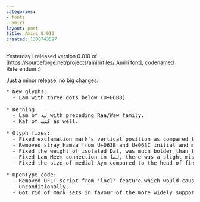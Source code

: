 ```yaml
---
categories:
- fonts
- amiri
layout: post
title: Amiri 0.010
created: 1300743597
---
```

Yesterday I released version 0.010 of [https://sourceforge.net/projects/amiri/files/ Amiri font], codenamed Referendum :)
<!--break-->
Just a minor release, no big changes:
<pre>
* New glyphs:
  - Lam with three dots below (U+06B8).

* Kerning:
  - Lam of له with preceding Raa/Waw family.
  - Kaf of كتب as well.

* Glyph fixes:
  - Fixed exclamation mark's vertical position as compared to question mark.
  - Removed stray Hamza from U+063B and U+063C initial and medial forms.
  - Fixed the weight of isolated Dal, was much bolder than the rest of the font.
  - Fixed Lam Meem connection in لما, there was a slight mismatch.
  - Fixed the size of medial Ayn compared to the head of final one.

* OpenType code:
  - Removed DFLT script from 'locl' feature which would cause it to be on
    unconditionally.
  - Got rid of mark sets in favour of the more widely supported mark classes.
</pre>
